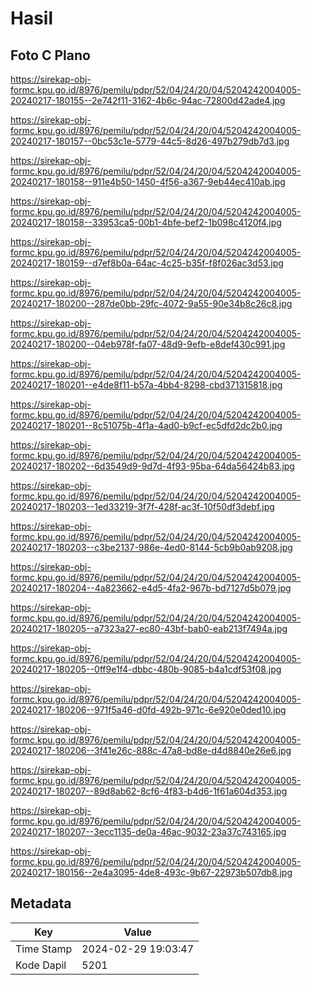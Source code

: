 # Hasil

## Foto C Plano

https://sirekap-obj-formc.kpu.go.id/8976/pemilu/pdpr/52/04/24/20/04/5204242004005-20240217-180155--2e742f11-3162-4b6c-94ac-72800d42ade4.jpg

https://sirekap-obj-formc.kpu.go.id/8976/pemilu/pdpr/52/04/24/20/04/5204242004005-20240217-180157--0bc53c1e-5779-44c5-8d26-497b279db7d3.jpg

https://sirekap-obj-formc.kpu.go.id/8976/pemilu/pdpr/52/04/24/20/04/5204242004005-20240217-180158--911e4b50-1450-4f56-a367-9eb44ec410ab.jpg

https://sirekap-obj-formc.kpu.go.id/8976/pemilu/pdpr/52/04/24/20/04/5204242004005-20240217-180158--33953ca5-00b1-4bfe-bef2-1b098c4120f4.jpg

https://sirekap-obj-formc.kpu.go.id/8976/pemilu/pdpr/52/04/24/20/04/5204242004005-20240217-180159--d7ef8b0a-64ac-4c25-b35f-f8f026ac3d53.jpg

https://sirekap-obj-formc.kpu.go.id/8976/pemilu/pdpr/52/04/24/20/04/5204242004005-20240217-180200--287de0bb-29fc-4072-9a55-90e34b8c26c8.jpg

https://sirekap-obj-formc.kpu.go.id/8976/pemilu/pdpr/52/04/24/20/04/5204242004005-20240217-180200--04eb978f-fa07-48d9-9efb-e8def430c991.jpg

https://sirekap-obj-formc.kpu.go.id/8976/pemilu/pdpr/52/04/24/20/04/5204242004005-20240217-180201--e4de8f11-b57a-4bb4-8298-cbd371315818.jpg

https://sirekap-obj-formc.kpu.go.id/8976/pemilu/pdpr/52/04/24/20/04/5204242004005-20240217-180201--8c51075b-4f1a-4ad0-b9cf-ec5dfd2dc2b0.jpg

https://sirekap-obj-formc.kpu.go.id/8976/pemilu/pdpr/52/04/24/20/04/5204242004005-20240217-180202--6d3549d9-9d7d-4f93-95ba-64da56424b83.jpg

https://sirekap-obj-formc.kpu.go.id/8976/pemilu/pdpr/52/04/24/20/04/5204242004005-20240217-180203--1ed33219-3f7f-428f-ac3f-10f50df3debf.jpg

https://sirekap-obj-formc.kpu.go.id/8976/pemilu/pdpr/52/04/24/20/04/5204242004005-20240217-180203--c3be2137-986e-4ed0-8144-5cb9b0ab9208.jpg

https://sirekap-obj-formc.kpu.go.id/8976/pemilu/pdpr/52/04/24/20/04/5204242004005-20240217-180204--4a823662-e4d5-4fa2-967b-bd7127d5b079.jpg

https://sirekap-obj-formc.kpu.go.id/8976/pemilu/pdpr/52/04/24/20/04/5204242004005-20240217-180205--a7323a27-ec80-43bf-bab0-eab213f7494a.jpg

https://sirekap-obj-formc.kpu.go.id/8976/pemilu/pdpr/52/04/24/20/04/5204242004005-20240217-180205--0ff9e1f4-dbbc-480b-9085-b4a1cdf53f08.jpg

https://sirekap-obj-formc.kpu.go.id/8976/pemilu/pdpr/52/04/24/20/04/5204242004005-20240217-180206--971f5a46-d0fd-492b-971c-6e920e0ded10.jpg

https://sirekap-obj-formc.kpu.go.id/8976/pemilu/pdpr/52/04/24/20/04/5204242004005-20240217-180206--3f41e26c-888c-47a8-bd8e-d4d8840e26e6.jpg

https://sirekap-obj-formc.kpu.go.id/8976/pemilu/pdpr/52/04/24/20/04/5204242004005-20240217-180207--89d8ab62-8cf6-4f83-b4d6-1f61a604d353.jpg

https://sirekap-obj-formc.kpu.go.id/8976/pemilu/pdpr/52/04/24/20/04/5204242004005-20240217-180207--3ecc1135-de0a-46ac-9032-23a37c743165.jpg

https://sirekap-obj-formc.kpu.go.id/8976/pemilu/pdpr/52/04/24/20/04/5204242004005-20240217-180156--2e4a3095-4de8-493c-9b67-22973b507db8.jpg


## Metadata

| Key        | Value               |
| ---------- | ------------------- |
| Time Stamp | 2024-02-29 19:03:47 |
| Kode Dapil | 5201                |



